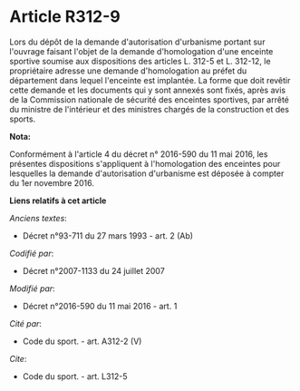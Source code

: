 # Article R312-9

Lors du dépôt de la demande d'autorisation d'urbanisme portant sur l'ouvrage faisant l'objet de la demande d'homologation
d'une enceinte sportive soumise aux dispositions des articles L. 312-5 et L. 312-12, le propriétaire adresse une demande
d'homologation au préfet du département dans lequel l'enceinte est implantée. La forme que doit revêtir cette demande et les
documents qui y sont annexés sont fixés, après avis de la Commission nationale de sécurité des enceintes sportives, par
arrêté du ministre de l'intérieur et des ministres chargés de la construction et des sports.

**Nota:**

Conformément à l'article 4 du décret n° 2016-590 du 11 mai 2016, les présentes dispositions s'appliquent à l'homologation des
enceintes pour lesquelles la demande d'autorisation d'urbanisme est déposée à compter du 1er novembre 2016.

**Liens relatifs à cet article**

_Anciens textes_:

  - Décret n°93-711 du 27 mars 1993 - art. 2 (Ab)

_Codifié par_:

  - Décret n°2007-1133 du 24 juillet 2007

_Modifié par_:

  - Décret n°2016-590 du 11 mai 2016 - art. 1

_Cité par_:

  - Code du sport. - art. A312-2 (V)

_Cite_:

  - Code du sport. - art. L312-5
